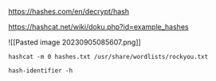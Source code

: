 https://hashes.com/en/decrypt/hash

https://hashcat.net/wiki/doku.php?id=example_hashes

![[Pasted image 20230905085607.png]]

```
hashcat -m 0 hashes.txt /usr/share/wordlists/rockyou.txt
```

```
hash-identifier -h
```


